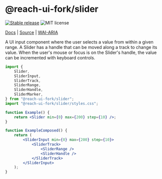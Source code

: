 # @reach-ui-fork/slider

[![Stable release](https://img.shields.io/npm/v/@reach-ui-fork/slider.svg)](https://npm.im/@reach-ui-fork/slider) ![MIT license](https://badgen.now.sh/badge/license/MIT)

[Docs](https://reach.tech/slider) | [Source](https://github.com/reach/reach-ui/tree/main/packages/slider) | [WAI-ARIA](https://www.w3.org/TR/wai-aria-practices-1.2/#slider)

A UI input component where the user selects a value from within a given range. A Slider has a handle that can be moved along a track to change its value. When the user's mouse or focus is on the Slider's handle, the value can be incremented with keyboard controls.

```jsx
import {
	Slider,
	SliderInput,
	SliderTrack,
	SliderRange,
	SliderHandle,
	SliderMarker,
} from "@reach-ui-fork/slider";
import "@reach-ui-fork/slider/styles.css";

function Example() {
	return <Slider min={0} max={200} step={10} />;
}

function ExampleComposed() {
	return (
		<SliderInput min={0} max={200} step={10}>
			<SliderTrack>
				<SliderRange />
				<SliderHandle />
			</SliderTrack>
		</SliderInput>
	);
}
```
